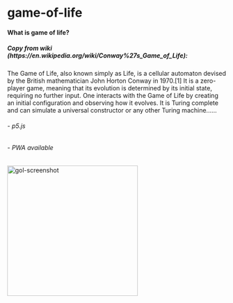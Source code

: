 # game-of-life

<h4>What is game of life? </h4>
<h5>Copy from wiki (https://en.wikipedia.org/wiki/Conway%27s_Game_of_Life):</h5>
<p>The Game of Life, also known simply as Life, is a cellular automaton devised by the British mathematician John Horton Conway in 1970.[1] It is a zero-player game, meaning that its evolution is determined by its initial state, requiring no further input. One interacts with the Game of Life by creating an initial configuration and observing how it evolves. It is Turing complete and can simulate a universal constructor or any other Turing machine......
</p>
<h6>- p5.js</h6>
<h6>- PWA available</h6>

<img width="300px" alt="gol-screenshot" src="https://user-images.githubusercontent.com/83876115/151786575-1cc0b5e1-d729-4033-93d6-43811af1b396.png">
